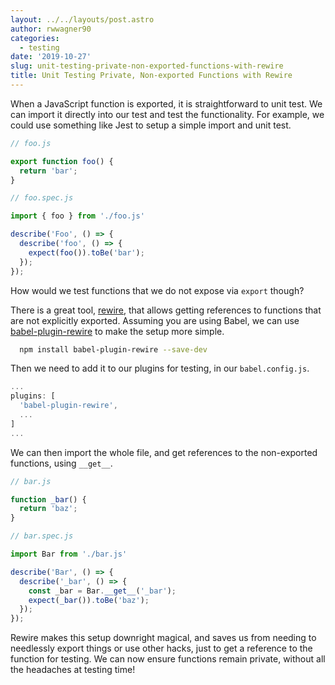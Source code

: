 ```yaml
---
layout: ../../layouts/post.astro
author: rwwagner90
categories: 
  - testing
date: '2019-10-27'
slug: unit-testing-private-non-exported-functions-with-rewire
title: Unit Testing Private, Non-exported Functions with Rewire
---
```


When a JavaScript function is exported, it is straightforward to unit test. 
We can import it directly into our test and test the functionality. For example,
we could use something like Jest to setup a simple import and unit test.

```js
// foo.js

export function foo() {
  return 'bar';
}
```

```js
// foo.spec.js

import { foo } from './foo.js'

describe('Foo', () => {
  describe('foo', () => {
    expect(foo()).toBe('bar');
  });
});
```

How would we test functions that we do not expose via `export` though?

There is a great tool, [rewire](https://www.npmjs.com/package/rewire), that allows getting references 
to functions that are not explicitly exported. Assuming you are using Babel, we can use 
[babel-plugin-rewire](https://github.com/speedskater/babel-plugin-rewire) to make the setup more simple.

```bash
  npm install babel-plugin-rewire --save-dev
```

Then we need to add it to our plugins for testing, in our `babel.config.js`.

```js
...
plugins: [
  'babel-plugin-rewire',
  ...
]
...
```

We can then import the whole file, and get references to the non-exported functions, using
`__get__`.

```js
// bar.js

function _bar() {
  return 'baz';
}
```

```js
// bar.spec.js

import Bar from './bar.js'

describe('Bar', () => {
  describe('_bar', () => {
    const _bar = Bar.__get__('_bar');
    expect(_bar()).toBe('baz');
  });
});
```

Rewire makes this setup downright magical, and saves us from needing to needlessly export things
or use other hacks, just to get a reference to the function for testing. We can now ensure functions
remain private, without all the headaches at testing time!

